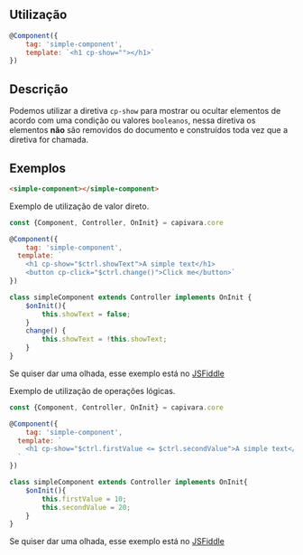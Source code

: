 ## Utilização
```js
@Component({
    tag: 'simple-component',
    template: `<h1 cp-show=""></h1>`
})
```
## Descrição

Podemos utilizar a diretiva `cp-show` para mostrar ou ocultar elementos de acordo com uma condição ou valores `booleanos`, nessa diretiva os elementos **não** são removidos do documento e construídos toda vez que a diretiva for chamada.


## Exemplos

```HTML
<simple-component></simple-component>
```

Exemplo de utilização de valor direto.

```js
const {Component, Controller, OnInit} = capivara.core

@Component({
	tag: 'simple-component', 
  template: `
    <h1 cp-show="$ctrl.showText">A simple text</h1>
    <button cp-click="$ctrl.change()">Click me</button>`
})

class simpleComponent extends Controller implements OnInit {
    $onInit(){
        this.showText = false;
    }
    change() {
        this.showText = !this.showText;
    }
}
```
Se quiser dar uma olhada, esse exemplo está no [JSFiddle](https://jsfiddle.net/jcanabarro/zf8gqh0d/425/)

Exemplo de utilização de operações lógicas.

```js
const {Component, Controller, OnInit} = capivara.core

@Component({
	tag: 'simple-component', 
  template: `
	<h1 cp-show="$ctrl.firstValue <= $ctrl.secondValue">A simple text</h1>
  `
})

class simpleComponent extends Controller implements OnInit{
    $onInit(){
        this.firstValue = 10;
        this.secondValue = 20;
    }
}
```
Se quiser dar uma olhada, esse exemplo está no [JSFiddle](https://jsfiddle.net/jcanabarro/zf8gqh0d/415/)